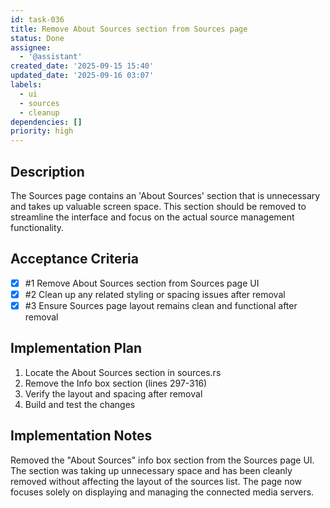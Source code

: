 ```yaml
---
id: task-036
title: Remove About Sources section from Sources page
status: Done
assignee:
  - '@assistant'
created_date: '2025-09-15 15:40'
updated_date: '2025-09-16 03:07'
labels:
  - ui
  - sources
  - cleanup
dependencies: []
priority: high
---
```


## Description

The Sources page contains an 'About Sources' section that is unnecessary and takes up valuable screen space. This section should be removed to streamline the interface and focus on the actual source management functionality.

## Acceptance Criteria
<!-- AC:BEGIN -->
- [x] #1 Remove About Sources section from Sources page UI
- [x] #2 Clean up any related styling or spacing issues after removal
- [x] #3 Ensure Sources page layout remains clean and functional after removal
<!-- AC:END -->


## Implementation Plan

1. Locate the About Sources section in sources.rs
2. Remove the Info box section (lines 297-316)
3. Verify the layout and spacing after removal
4. Build and test the changes


## Implementation Notes

Removed the "About Sources" info box section from the Sources page UI. The section was taking up unnecessary space and has been cleanly removed without affecting the layout of the sources list. The page now focuses solely on displaying and managing the connected media servers.
